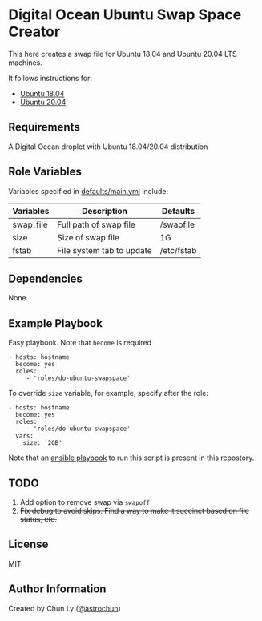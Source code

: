 Digital Ocean Ubuntu Swap Space Creator
=======================================

This here creates a swap file for Ubuntu 18.04 and Ubuntu 20.04 LTS machines.

It follows instructions for: 
 - [Ubuntu 18.04](https://www.digitalocean.com/community/tutorials/how-to-add-swap-space-on-ubuntu-18-04)
 - [Ubuntu 20.04](https://www.digitalocean.com/community/tutorials/how-to-add-swap-space-on-ubuntu-20-04)

Requirements
------------

A Digital Ocean droplet with Ubuntu 18.04/20.04 distribution


Role Variables
--------------

<!-- A description of the settable variables for this role should go here, including any variables that are in defaults/main.yml, vars/main.yml, and any variables that can/should be set via parameters to the role. Any variables that are read from other roles and/or the global scope (ie. hostvars, group vars, etc.) should be mentioned here as well. -->

Variables specified in [defaults/main.yml](defaults/main.yml) include:

| Variables | Description               | Defaults   |
| --------- | ------------------------- | ---------- |
| swap_file | Full path of swap file    | /swapfile  |
| size      | Size of swap file         | 1G         |
| fstab     | File system tab to update | /etc/fstab |


Dependencies
------------

<!-- A list of other roles hosted on Galaxy should go here, plus any details in regards to parameters that may need to be set for other roles, or variables that are used from other roles. -->

None

Example Playbook
----------------

Easy playbook. Note that `become` is required

    - hosts: hostname
      become: yes
      roles:
         - 'roles/do-ubuntu-swapspace'

To override `size` variable, for example, specify after the role:

    - hosts: hostname
      become: yes
      roles:
         - 'roles/do-ubuntu-swapspace'
      vars:
        size: '2GB'

Note that an [ansible playbook](../../add_swap_space.yml) to run this script is present in this repostory.

TODO
----

1. Add option to remove swap via `swapoff`
2. ~~Fix debug to avoid skips. Find a way to make it succinct based on file status, etc.~~

License
-------

MIT

Author Information
------------------

Created by Chun Ly ([@astrochun](https://github.com/astrochun))
<!-- An optional section for the role authors to include contact information, or a website (HTML is not allowed).-->

